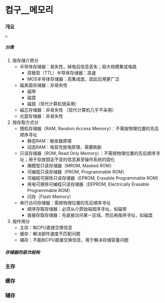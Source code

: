 # 컴구__메모리

### 개요

<img src="C:\Users\11\AppData\Roaming\Typora\typora-user-images\image-20201118161339109.png" style="zoom:50%;" />

##### 分类

1. 按存储介质分
   - 半导体存储器：易失性，掉电后信息丢失；超大规模集成电路
     - 双极型（TTL）半导体存储器：高速
     - MOS半导体存储器：高集成度，因此应用更广泛
   - 磁表面存储器：非易失性
     - 磁带
     - 磁盘
     - 磁鼓（现代计算机很采用）
   - 磁芯存储器：非易失性 （现代计算机几乎不采用）
   - 光盘存储器：非易失性
2. 按存取方式分
   - 随机存储器（RAM, Random Access Memory）：不需按物理位置的先后顺序寻址
     - 静态RAM：触发器原理
     - 动态RAM：电容充放电原理，需要刷新
   - 只读存储器（ROM, Read Only Memory）：不需按物理位置的先后顺序寻址；用于存放固定不变的信息甚至操作系统的固化
     - 掩模型只读存储器（MROM, Masked ROM）
     - 可编程只读存储器（PROM, Programmable ROM）
     - 可编程可擦除只读存储器（EPROM, Erasable Programmable ROM）
     - 用电可擦除可编程只读存储器（EEPROM, Electrically Erasable Programmable ROM）
     - 闪存（Flash Memory）
   - 串行访问存储器：需按物理位置的先后顺序寻址
     - 顺序存取存储器：必须从介质始端按序寻址，如磁带
     - 直接存取存储器：先直接访问某一区域，然后再按序寻址，如磁盘
3. 按作用分
   - 主存：和CPU直接交换信息
   - 缓存：解决部件速度不匹配问题
   - 辅存：不能和CPU直接交换信息，用于解决存储容量问题



##### 存储器的层次结构





### 主存



### 缓存



### 辅存

